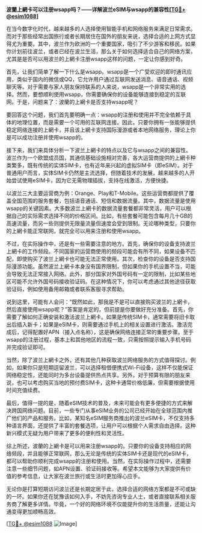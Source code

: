 **波蘭上網卡可以注册wsapp吗？——详解波兰eSIM与wsapp的兼容性[[TG💪+ @esim1088](https://t.me/s/esim1088)]**

在当今数字化时代，越来越多的人选择使用智能手机和网络服务来满足日常需求。而对于那些经常出国旅行或者长期居住在国外的朋友来说，选择合适的上网方式显得尤为重要。其中，波兰作为欧洲的一个重要国家，吸引了不少游客和移民。如果你计划前往波兰，或者已经在波兰生活，那么关于如何选择适合自己的网络方案，尤其是是否可以用波兰的上網卡注册wsapp这样的问题，一定让你感到好奇。

首先，让我们简单了解一下什么是wsapp。wsapp是一个广受欢迎的即时通讯应用，类似于国内的微信或QQ，它允许用户通过互联网发送消息、语音通话、视频聊天等。对于需要与家人朋友保持联系的人来说，wsapp是一个非常实用的选择。然而，要想顺利使用wsapp，你需要确保你的设备能够连接到稳定的互联网。于是，问题来了：波蘭的上網卡是否支持wsapp呢？

要回答这个问题，我们首先要明确一点：wsapp的注册和使用并不完全依赖于具体的地理位置，而是需要一个可用的互联网连接。因此，只要你拥有一张能够提供稳定网络连接的上網卡，并且该上網卡支持国际漫游或者本地网络服务，理论上你是可以成功注册并使用wsapp的。

接下来，我们来具体分析一下波兰上網卡的特点以及它与wsapp之间的兼容性。波兰作为一个欧盟成员国，其通信基础设施相对完善，各大运营商提供的上網卡种类繁多，既有传统的实体SIM卡，也有近年来兴起的虚拟SIM卡（即eSIM）。对于普通用户而言，实体SIM卡仍然是主流选择，但随着技术的发展，越来越多的人开始尝试使用eSIM卡，因为它无需物理插拔，支持在线激活，方便快捷。

以波兰三大主要运营商为例：Orange、Play和T-Mobile。这些运营商都提供了覆盖全国范围的服务套餐，包括语音通话、短信和数据流量。其中，数据流量是使用wsapp的关键因素。大多数波兰上網卡的数据流量套餐都非常灵活，用户可以根据自己的实际需求选择不同的价格区间。比如，有些套餐可能包含每月几十GB的高速流量，而另一些则提供无限量流量但速度会受到限制。无论哪种类型，只要你的上網卡能正常联网，就完全可以用来注册和使用wsapp。

不过，在实际操作中，还是有一些需要注意的地方。首先，确保你的设备支持波兰上網卡的工作频段。不同国家的运营商使用的频段可能会有所不同，如果设备不匹配，即使购买了波兰上網卡也可能无法正常使用。其次，检查你的设备是否支持国际漫游功能。虽然波兰上網卡本身没有国界限制，但如果你的手机设置不当，可能会导致无法正常接入网络。此外，部分国家对外国号码有一定的限制，比如某些地区可能不允许外国号码接收验证码。在这种情况下，你可以考虑通过其他途径获取验证码，例如使用备用邮箱或者联系客服寻求帮助。

说到这里，可能有人会问：“既然如此，那我是不是可以直接购买波兰的上網卡，然后直接使用wsapp呢？”答案是肯定的，但前提是你要做好充分准备。首先，你需要了解如何正确安装和激活波兰上網卡。如果是传统SIM卡，通常需要将旧卡取出后插入新卡；如果是eSIM卡，则需要通过手机上的相关设置进行激活。激活完成后，记得配置好APN（接入点名称），这是确保网络连接正常的重要步骤。至于wsapp的注册过程，基本上和其他地区的流程一致，只需按照提示输入手机号码并完成验证即可。

当然，除了波兰上網卡之外，还有其他几种获取波兰网络服务的方式值得探讨。例如，如果你只是短期逗留波兰，可以选择租借便携式Wi-Fi设备，这样不仅能保证网络稳定性，还能同时为多台设备提供热点共享。另外，对于预算有限的朋友来说，也可以考虑购买当地的预付费SIM卡，这种卡通常价格低廉，但需要根据使用时间充值续费。

最后，值得一提的是，随着eSIM技术的普及，未来可能会有更多便捷的方式来解决跨国网络问题。目前，一些专门从事eSIM业务的公司已经开始在全球范围内推广他们的产品和服务。比如，某知名eSIM服务商推出的波兰eSIM卡，不仅支持多种语言界面，还提供了丰富的套餐选项，让用户可以根据个人需求自由选择。这种新兴模式无疑为用户带来了更多的便利性和灵活性。

综上所述，波蘭的上網卡是可以用来注册wsapp的。只要你的设备支持相应的网络频段，并且能够正常联网，那么无论是传统的实体SIM卡还是现代的eSIM卡，都可以帮助你顺利完成wsapp的注册和使用。当然，在实际操作过程中，还需要注意一些细节问题，如APN设置、验证码接收等。希望本文能够为大家提供有价值的参考信息，让大家在波兰旅行或生活时更加得心应手。

无论你是打算短期访问波兰还是长期定居于此，选择合适的网络方案都是不可或缺的一环。如果你还在犹豫该如何入手，不妨先咨询专业人士，或者直接联系相关服务商了解更多详情。毕竟，一个好的网络环境不仅能提升你的生活质量，还能让沟通变得更加顺畅高效。

[[TG💪+ @esim1088](https://t.me/s/esim1088) ![Image](https://i.postimg.cc/4NQfJmqS/Snipaste-2025-05-13-00-14-12.png)]